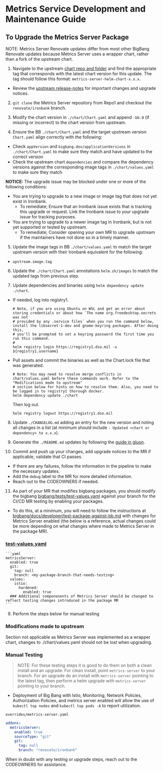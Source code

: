 # Metrics Service Development and Maintenance Guide

## To Upgrade the Metrics Server Package
NOTE: Metrics Server Renovate updates differ from most other BigBang Renovate updates because Metrics Server uses a wrapper chart, rather than a fork of the upstream chart.

1. Navigate to the upstream [chart repo and folder](https://github.com/kubernetes-sigs/metrics-server/tree/master/charts/metrics-server) and find the appropriate tag that corresponds with the latest chart version for this update. The tag should follow this format: `metrics-server-helm-chart-x.x.x`.
  - Review the [upstream release-notes](https://github.com/kubernetes-sigs/metrics-server/releases) for important changes and upgrade notices.

2. `git clone` the Metrics Server repository from Repo1 and checkout the `renovate/ironbank` branch.


3. Modify the chart version in `./chart/Chart.yaml` and append `-bb.0` (if missing or incorrect) to the chart version from upstream.

4. Ensure the BB `./chart/Chart.yaml` and the target upstream version `Chart.yaml` align correctly with the following:
  - Check `appVersion` and `bigbang.dev/applicationVersions` in `./chart/Chart.yaml` to make sure they match and have updated to the correct version
  - Check the upstream chart `dependencies` and compare the dependency versions against the corresponding image tags in `./chart/values.yaml` to make sure they match

**NOTICE:** The upgrade issue may be blocked under one or more of the following conditions:
  - You are trying to upgrade to a new image or image tag that does not yet exist in Ironbank.
    - To remediate; Ensure that an Ironbank issue exists that is tracking this upgrade or request. Link the Ironbank issue to your upgrade issue for tracking purposes.
  - You are trying to upgrade to a newer image tag in Ironbank, but is not yet supported or tested by upstream.
    - To remediate; Consider opening your own MR to upgrade upstream if the maintainers have not done so in a timely manner.

5. Update the image tags in BB `./chart/values.yaml` to match the target upstream version with their Ironbank equivalent for the following:
  - `upstream.image.tag`

6. Update the `./chart/Chart.yaml` annotations `helm.sh/images` to match the updated tags from previous step.

7. Update dependencies and binaries using `helm dependency update ./chart`.

  - If needed, log into registry1.

    ```shell
    # Note, if you are using Ubuntu on WSL and get an error about storing credentials or about how `The name org.freedesktop.secrets was not
    # provided by any .service files` when you run the command below, install the libsecret-1-dev and gnome-keyring packages. After doing this,
    # you'll be prompted to set a keyring password the first time you run this command.
    #
    helm registry login https://registry1.dso.mil -u ${registry1.username}
    ```

  - Pull assets and commit the binaries as well as the Chart.lock file that was generated.

    ```shell
    # Note: You may need to resolve merge conflicts in chart/values.yaml before these commands work. Refer to the "Modifications made to upstream"
    # section below for hints on how to resolve them. Also, you need to be logged in to registry1 thorough docker.
    helm dependency update ./chart
    ```

    Then log out.

    ```shell
    helm registry logout https://registry1.dso.mil
    ```

8. Update `./CHANGELOG.md` adding an entry for the new version and noting all changes in a list (at minimum should include `- Updated <chart or dependency> to x.x.x`).

9. Generate the `./README.md` updates by following the [guide in gluon](https://repo1.dso.mil/big-bang/product/packages/gluon/-/blob/master/docs/bb-package-readme.md).

10. Commit and push up your changes, add upgrade notices to the MR if applicable, validate that CI passes.
  - If there are any failures, follow the information in the pipeline to make the necessary updates.
  - Add the `debug` label to the MR for more detailed information.
  - Reach out to the CODEOWNERS if needed.

11. As part of your MR that modifies bigbang packages, you should modify the bigbang [bigbang/tests/test-values.yaml](https://repo1.dso.mil/big-bang/bigbang/-/blob/master/tests/test-values.yaml?ref_type=heads) against your branch for the CI/CD MR testing by enabling your packages.
  - To do this, at a minimum, you will need to follow the instructions at [bigbang/docs/developer/test-package-against-bb.md](https://repo1.dso.mil/big-bang/bigbang/-/blob/master/docs/developer/test-package-against-bb.md?ref_type=heads) with changes for Metrics Server enabled (the below is a reference, actual changes could be more depending on what changes where made to Metrics Server in the package MR).

### [test-values.yaml](https://repo1.dso.mil/big-bang/bigbang/-/blob/master/tests/test-values.yaml?ref_type=heads)
    ```yaml
    metricsServer:
      enabled: true
      git:
        tag: null
        branch: <my-package-branch-that-needs-testing>
      values:
        istio:
          hardened:
            enabled: true
      ### Additional compononents of Metrics Server should be changed to reflect testing changes introduced in the package MR
    ```

9. Perform the steps below for manual testing

### Modifications made to upstream
Section not applicable as Metrics Server was implemented as a wrapper chart, changes to ./chart/values.yaml should not be lost when upgrading.

### Manual Testing
> NOTE: For these testing steps it is good to do them on both a clean install and an upgrade. For clean install, point `metrics-server` to your branch. For an upgrade do an install with `metrics-server` pointing to the latest tag, then perform a helm upgrade with `metrics-server` pointing to your branch.

- Deployment of Big Bang with Istio, Monitoring, Network Policies, Authorization Policies, and metrics server enabled will allow the use of `kubectl top nodes` and `kubectl top pods -A` to report utilization.

`overrides/metrics-server.yaml`
```yaml
addons:
  metricsServer:
    enabled: true
    sourceType: "git"
    git:
      tag: null
      branch: "renovate/ironbank"
```

When in doubt with any testing or upgrade steps, reach out to the CODEOWNERS for assistance.

